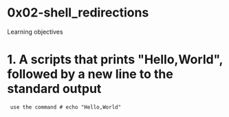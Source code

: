 # 0x02-shell_redirections
Learning objectives
# 1. A scripts that prints "Hello,World", followed by a new line to the standard output
     use the command # echo "Hello,World"
